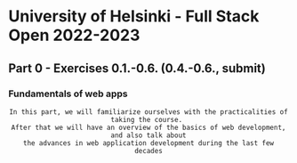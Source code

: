 # University of Helsinki - Full Stack Open 2022-2023

## Part 0 - Exercises 0.1.-0.6. (0.4.-0.6., submit)
### Fundamentals of web apps

<div align="center">

~~~ 
In this part, we will familiarize ourselves with the practicalities of taking the course. 
After that we will have an overview of the basics of web development, and also talk about
the advances in web application development during the last few decades
~~~

</div>